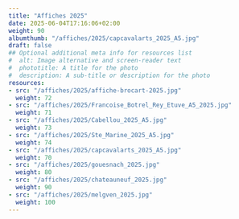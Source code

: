 ```yaml
---
title: "Affiches 2025"
date: 2025-06-04T17:16:06+02:00
weight: 90
albumthumb: "/affiches/2025/capcavalarts_2025_A5.jpg"
draft: false
## Optional additional meta info for resources list
#  alt: Image alternative and screen-reader text
#  phototitle: A title for the photo
#  description: A sub-title or description for the photo
resources:
- src: "/affiches/2025/affiche-brocart-2025.jpg"
  weight: 72
- src: "/affiches/2025/Francoise_Botrel_Rey_Etuve_A5_2025.jpg"
  weight: 71
- src: "/affiches/2025/Cabellou_2025_A5.jpg"
  weight: 73
- src: "/affiches/2025/Ste_Marine_2025_A5.jpg"
  weight: 74
- src: "/affiches/2025/capcavalarts_2025_A5.jpg"
  weight: 70
- src: "/affiches/2025/gouesnach_2025.jpg"
  weight: 80
- src: "/affiches/2025/chateauneuf_2025.jpg"
  weight: 90
- src: "/affiches/2025/melgven_2025.jpg"
  weight: 100
---
```

